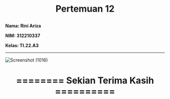 <h1 <p align="center"><b>Pertemuan 12</b></p></h1> 

**Nama: Rini Ariza**

**NIM: 312210337**

**Kelas: TI.22.A3**

---

![Screenshot (1016)](https://github.com/rniarzz/Tugas-12/assets/115542704/a0c5cf86-c5e3-434f-8b2f-a9f0d0fb1138)

<h1 <p align="center"><b>======== Sekian Terima Kasih ==========</b></p></h1>

